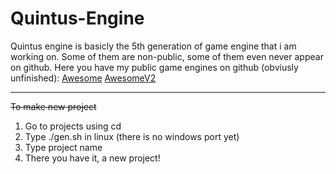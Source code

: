 # Quintus-Engine

Quintus engine is basicly the 5th generation of game engine that
i am working on. Some of them are non-public, some of them even
never appear on github.
Here you have my public game engines on github (obviusly unfinished):
[Awesome](https://github.com/UjemnyGH/Awesome)
[AwesomeV2](https://github.com/UjemnyGH/AwesomeV2)

----------
~~To make new project~~
1. Go to projects using cd
2. Type ./gen.sh in linux (there is no windows port yet)
3. Type project name
4. There you have it, a new project!